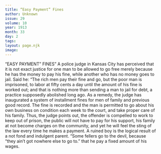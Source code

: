 ```yaml
---
title: “Easy Payment” Fines
author: Unknown 
issue: 29
volume: 10
year: 1913
month: 33
day: 2
tags:
layout: page.njk
image:
---
```

“EASY PAYMENT” FINES”    A police judge in Kansas City has perceived that it is not exact justice for one man to be allowed to go free merely because he has the money to pay his fine, while another who has no money goes to jail. Said he: “The rich men pay their fine and go, but the poor man is imprisoned, to labor at fifty cents a day until the amount of his fine is worked out; and that is nothing more than sending a man to jail for debt, a practice supposedly abolished long ago. As a remedy, the judge has inaugurated a system of installment fines for men of family and previous good record. The fine is recorded and the man is permitted to go about his own business on condition each week to the court, and take proper care of his family. Thus, the judge points out, the offender is compelled to work to keep out of prison, the public will not have to pay for his support, his family at not become charges on the community, and yet he will feel the sting of the law every time he makes a payment. A ruined boy is the logical result of a not fond and indulgent parent. “Some fellers go to the devil, because “they ain’t got nowhere else to go to.” that he pay a fixed amount of his wages.




